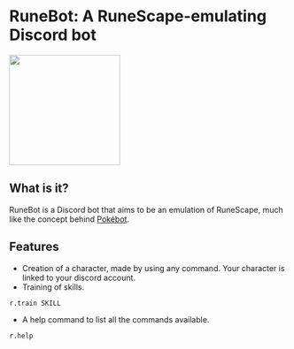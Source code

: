 # RuneBot: A RuneScape-emulating Discord bot
<img src="https://i.imgur.com/OMgVAM6.jpg" width="200" height="200" /></img>

## What is it?
RuneBot is a Discord bot that aims to be an emulation of RuneScape, much like the concept behind [Pokébot](https://github.com/Wonder-Toast/Pokebot).

## Features
- Creation of a character, made by using any command. Your character is linked to your discord account.
- Training of skills.
```
r.train SKILL
```
- A help command to list all the commands available.
```
r.help
```
